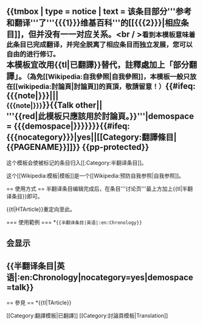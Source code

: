 {{tmbox
| type = notice
| text = 该条目部分'''参考和翻译'''了'''{{{1}}}维基百科'''的[[{{{2}}}|相应条目]]，但并没有一一对应关系。<br / ><small>看到本模板意味着此条目已完成翻译，并完全脱离了相应条目而独立发展，您可以自由的进行修订。</small><br />本模板宜改用{{tl|已翻譯}}替代，註釋處加上「部分翻譯」。<span style="font-size:smaller;">（為免[[Wikipedia:自我參照|自我參照]]，本模板一般只放在[[wikipedia:討論頁|討論頁]]的頁頂，敬請留意！）</span>{{#ifeq:{{{note|}}}|||<br><small>{{{note|}}}</small>}}{{Talk other||<br />'''{{red|此模板只應該用於討論頁。}}'''|demospace = {{{demospace|}}}}}}}<includeonly>{{#ifeq:{{{nocategory}}}|yes||[[Category:翻譯條目|{{PAGENAME}}]]}}</includeonly><noinclude>
{{pp-protected}}
----

这个模板会使被标记的条目归入[[:Category:半翻译条目]]。

这个[[Wikipedia:模板|模板]]是一个[[Wikipedia:预防自我参照|自我参照]]。

== 使用方式 ==
半翻译条目编辑完成后，在条目'''讨论页'''最上方加上{{tl|半翻译条目}}即可。

{{tl|HTArticle}}重定向至此。

=== 使用範例 ===
*<code><nowiki>{{半翻译条目|英语|:en:Chronology}}</nowiki></code>

会显示
----
{{半翻译条目|英语|:en:Chronology|nocategory=yes|demospace=talk}}
----

== 參見 ==
*{{tl|TArticle}}

[[Category:翻譯模板|已翻譯]]
[[Category:討論頁模板|Translation]]
</noinclude>